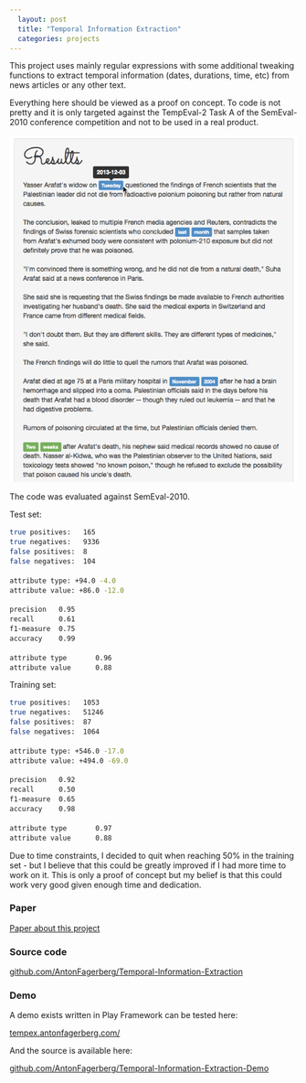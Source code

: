 ```yaml
---
  layout: post
  title: "Temporal Information Extraction"
  categories: projects
---
```


This project uses mainly regular expressions with some additional tweaking functions to extract temporal information (dates, durations, time, etc) from news articles or any other text.

Everything here should be viewed as a proof on concept. To code is not pretty and it is only targeted against the TempEval-2 Task A of the SemEval-2010 conference competition and not to be used in a real product.

![screenshot](/images/projects/temporal.png)

The code was evaluated against SemEval-2010.

Test set:

```bash
true positives:   165
true negatives:   9336
false positives:  8
false negatives:  104

attribute type: +94.0 -4.0
attribute value: +86.0 -12.0

precision   0.95
recall      0.61
f1-measure  0.75
accuracy    0.99

attribute type       0.96
attribute value      0.88
```

Training set:

```bash
true positives:   1053
true negatives:   51246
false positives:  87
false negatives:  1064

attribute type: +546.0 -17.0
attribute value: +494.0 -69.0

precision   0.92
recall      0.50
f1-measure  0.65
accuracy    0.98

attribute type       0.97
attribute value      0.88
```

Due to time constraints, I decided to quit when reaching 50% in the training set - but I believe that this could be greatly improved if I had more time to work on it. This is only a proof of concept but my belief is that this could work very good given enough time and dedication.
### Paper
[Paper about this project](/files/tempex_anton_fagerberg.pdf)

### Source code

[github.com/AntonFagerberg/Temporal-Information-Extraction](https://github.com/AntonFagerberg/Temporal-Information-Extraction)

### Demo

A demo exists written in Play Framework can be tested here:

[tempex.antonfagerberg.com/](http://tempex.antonfagerberg.com/)

And the source is available here:

[github.com/AntonFagerberg/Temporal-Information-Extraction-Demo](https://github.com/AntonFagerberg/Temporal-Information-Extraction-Demo)